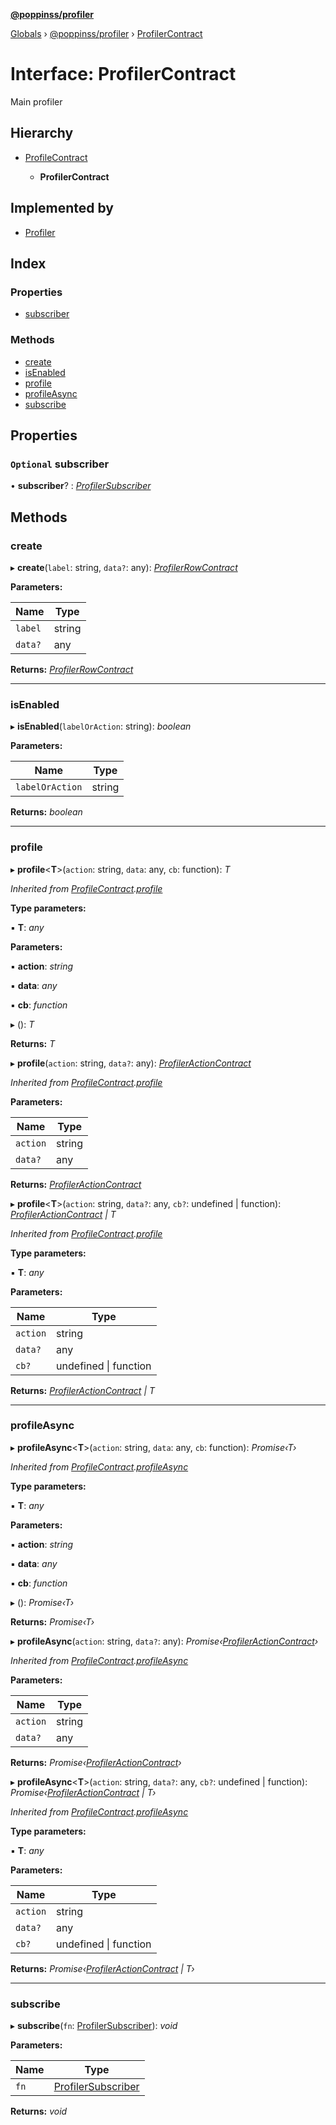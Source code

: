**[@poppinss/profiler](../README.md)**

[Globals](../README.md) › [@poppinss/profiler](../modules/_poppinss_profiler.md) › [ProfilerContract](_poppinss_profiler.profilercontract.md)

# Interface: ProfilerContract

Main profiler

## Hierarchy

* [ProfileContract](_poppinss_profiler.profilecontract.md)

  * **ProfilerContract**

## Implemented by

* [Profiler](../classes/_profiler_index_.profiler.md)

## Index

### Properties

* [subscriber](_poppinss_profiler.profilercontract.md#optional-subscriber)

### Methods

* [create](_poppinss_profiler.profilercontract.md#create)
* [isEnabled](_poppinss_profiler.profilercontract.md#isenabled)
* [profile](_poppinss_profiler.profilercontract.md#profile)
* [profileAsync](_poppinss_profiler.profilercontract.md#profileasync)
* [subscribe](_poppinss_profiler.profilercontract.md#subscribe)

## Properties

### `Optional` subscriber

• **subscriber**? : *[ProfilerSubscriber](../modules/_poppinss_profiler.md#profilersubscriber)*

## Methods

###  create

▸ **create**(`label`: string, `data?`: any): *[ProfilerRowContract](_poppinss_profiler.profilerrowcontract.md)*

**Parameters:**

Name | Type |
------ | ------ |
`label` | string |
`data?` | any |

**Returns:** *[ProfilerRowContract](_poppinss_profiler.profilerrowcontract.md)*

___

###  isEnabled

▸ **isEnabled**(`labelOrAction`: string): *boolean*

**Parameters:**

Name | Type |
------ | ------ |
`labelOrAction` | string |

**Returns:** *boolean*

___

###  profile

▸ **profile**<**T**>(`action`: string, `data`: any, `cb`: function): *T*

*Inherited from [ProfileContract](_poppinss_profiler.profilecontract.md).[profile](_poppinss_profiler.profilecontract.md#profile)*

**Type parameters:**

▪ **T**: *any*

**Parameters:**

▪ **action**: *string*

▪ **data**: *any*

▪ **cb**: *function*

▸ (): *T*

**Returns:** *T*

▸ **profile**(`action`: string, `data?`: any): *[ProfilerActionContract](_poppinss_profiler.profileractioncontract.md)*

*Inherited from [ProfileContract](_poppinss_profiler.profilecontract.md).[profile](_poppinss_profiler.profilecontract.md#profile)*

**Parameters:**

Name | Type |
------ | ------ |
`action` | string |
`data?` | any |

**Returns:** *[ProfilerActionContract](_poppinss_profiler.profileractioncontract.md)*

▸ **profile**<**T**>(`action`: string, `data?`: any, `cb?`: undefined | function): *[ProfilerActionContract](_poppinss_profiler.profileractioncontract.md) | T*

*Inherited from [ProfileContract](_poppinss_profiler.profilecontract.md).[profile](_poppinss_profiler.profilecontract.md#profile)*

**Type parameters:**

▪ **T**: *any*

**Parameters:**

Name | Type |
------ | ------ |
`action` | string |
`data?` | any |
`cb?` | undefined \| function |

**Returns:** *[ProfilerActionContract](_poppinss_profiler.profileractioncontract.md) | T*

___

###  profileAsync

▸ **profileAsync**<**T**>(`action`: string, `data`: any, `cb`: function): *Promise‹T›*

*Inherited from [ProfileContract](_poppinss_profiler.profilecontract.md).[profileAsync](_poppinss_profiler.profilecontract.md#profileasync)*

**Type parameters:**

▪ **T**: *any*

**Parameters:**

▪ **action**: *string*

▪ **data**: *any*

▪ **cb**: *function*

▸ (): *Promise‹T›*

**Returns:** *Promise‹T›*

▸ **profileAsync**(`action`: string, `data?`: any): *Promise‹[ProfilerActionContract](_poppinss_profiler.profileractioncontract.md)›*

*Inherited from [ProfileContract](_poppinss_profiler.profilecontract.md).[profileAsync](_poppinss_profiler.profilecontract.md#profileasync)*

**Parameters:**

Name | Type |
------ | ------ |
`action` | string |
`data?` | any |

**Returns:** *Promise‹[ProfilerActionContract](_poppinss_profiler.profileractioncontract.md)›*

▸ **profileAsync**<**T**>(`action`: string, `data?`: any, `cb?`: undefined | function): *Promise‹[ProfilerActionContract](_poppinss_profiler.profileractioncontract.md) | T›*

*Inherited from [ProfileContract](_poppinss_profiler.profilecontract.md).[profileAsync](_poppinss_profiler.profilecontract.md#profileasync)*

**Type parameters:**

▪ **T**: *any*

**Parameters:**

Name | Type |
------ | ------ |
`action` | string |
`data?` | any |
`cb?` | undefined \| function |

**Returns:** *Promise‹[ProfilerActionContract](_poppinss_profiler.profileractioncontract.md) | T›*

___

###  subscribe

▸ **subscribe**(`fn`: [ProfilerSubscriber](../modules/_poppinss_profiler.md#profilersubscriber)): *void*

**Parameters:**

Name | Type |
------ | ------ |
`fn` | [ProfilerSubscriber](../modules/_poppinss_profiler.md#profilersubscriber) |

**Returns:** *void*